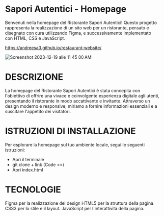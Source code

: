 # Sapori Autentici - Homepage

Benvenuti nella homepage del Ristorante Sapori Autentici! 
Questo progetto rappresenta la realizzazione di un sito web per un ristorante, pensato e disegnato con cura utilizzando Figma, e successivamente implementato con HTML, CSS e JavaScript.

https://andreesa3.github.io/restaurant-website/

![Screenshot 2023-12-19 alle 11 45 00 AM](https://github.com/andreesa3/restaurant-website/assets/90782556/433fd8af-213d-4d0d-9f83-cc66d8b5fea0)

# DESCRIZIONE

La homepage del Ristorante Sapori Autentici è stata concepita con l'obiettivo di offrire una vivace e coinvolgente esperienza digitale agli utenti, presentando il ristorante in modo
accattivante e invitante. 
Attraverso un design moderno e responsive, miriamo a fornire informazioni essenziali e a suscitare l'appetito dei visitatori.



# ISTRUZIONI DI INSTALLAZIONE

Per esplorare la homepage sul tuo ambiente locale, segui le seguenti istruzioni:
- Apri il terminale
- git clone + link (Code <>)
- Apri index.html

# TECNOLOGIE

Figma per la realizzazione del design
HTML5 per la struttura della pagina.
CSS3 per lo stile e il layout.
JavaScript per l'interattività della pagina.
